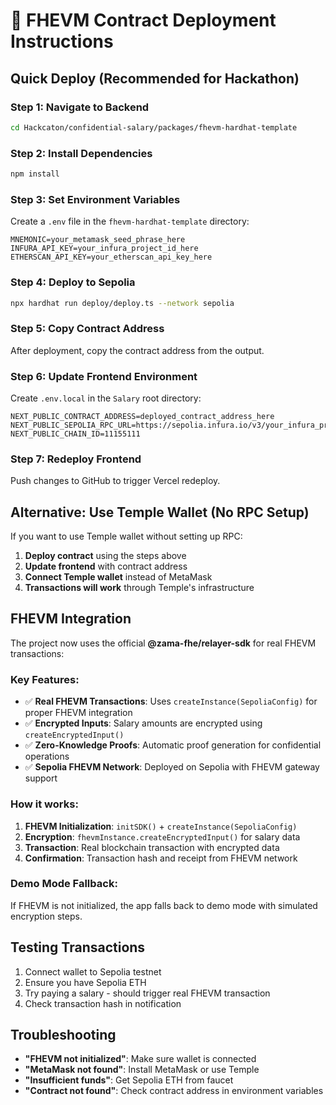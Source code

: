 # 🚀 FHEVM Contract Deployment Instructions

## Quick Deploy (Recommended for Hackathon)

### Step 1: Navigate to Backend
```bash
cd Hackcaton/confidential-salary/packages/fhevm-hardhat-template
```

### Step 2: Install Dependencies
```bash
npm install
```

### Step 3: Set Environment Variables
Create a `.env` file in the `fhevm-hardhat-template` directory:
```env
MNEMONIC=your_metamask_seed_phrase_here
INFURA_API_KEY=your_infura_project_id_here
ETHERSCAN_API_KEY=your_etherscan_api_key_here
```

### Step 4: Deploy to Sepolia
```bash
npx hardhat run deploy/deploy.ts --network sepolia
```

### Step 5: Copy Contract Address
After deployment, copy the contract address from the output.

### Step 6: Update Frontend Environment
Create `.env.local` in the `Salary` root directory:
```env
NEXT_PUBLIC_CONTRACT_ADDRESS=deployed_contract_address_here
NEXT_PUBLIC_SEPOLIA_RPC_URL=https://sepolia.infura.io/v3/your_infura_project_id
NEXT_PUBLIC_CHAIN_ID=11155111
```

### Step 7: Redeploy Frontend
Push changes to GitHub to trigger Vercel redeploy.

## Alternative: Use Temple Wallet (No RPC Setup)

If you want to use Temple wallet without setting up RPC:

1. **Deploy contract** using the steps above
2. **Update frontend** with contract address
3. **Connect Temple wallet** instead of MetaMask
4. **Transactions will work** through Temple's infrastructure

## FHEVM Integration

The project now uses the official **@zama-fhe/relayer-sdk** for real FHEVM transactions:

### Key Features:
- ✅ **Real FHEVM Transactions**: Uses `createInstance(SepoliaConfig)` for proper FHEVM integration
- ✅ **Encrypted Inputs**: Salary amounts are encrypted using `createEncryptedInput()` 
- ✅ **Zero-Knowledge Proofs**: Automatic proof generation for confidential operations
- ✅ **Sepolia FHEVM Network**: Deployed on Sepolia with FHEVM gateway support

### How it works:
1. **FHEVM Initialization**: `initSDK()` + `createInstance(SepoliaConfig)`
2. **Encryption**: `fhevmInstance.createEncryptedInput()` for salary data
3. **Transaction**: Real blockchain transaction with encrypted data
4. **Confirmation**: Transaction hash and receipt from FHEVM network

### Demo Mode Fallback:
If FHEVM is not initialized, the app falls back to demo mode with simulated encryption steps.

## Testing Transactions

1. Connect wallet to Sepolia testnet
2. Ensure you have Sepolia ETH
3. Try paying a salary - should trigger real FHEVM transaction
4. Check transaction hash in notification

## Troubleshooting

- **"FHEVM not initialized"**: Make sure wallet is connected
- **"MetaMask not found"**: Install MetaMask or use Temple
- **"Insufficient funds"**: Get Sepolia ETH from faucet
- **"Contract not found"**: Check contract address in environment variables
